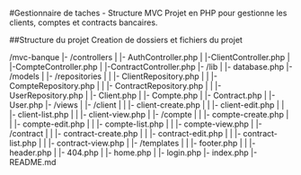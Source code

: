 #Gestionnaire de taches - Structure MVC
Projet en PHP pour gestionne les clients, comptes et contracts bancaires. 

##Structure du projet 
Creation de dossiers et fichiers du projet

/mvc-banque
|- /controllers
|  |- AuthController.php
|  |-ClientController.php
|  |-CompteController.php
|  |-ContractController.php
|- /lib
|  |- database.php
|- /models
|  |- /repositories
|  |  |- ClientRepository.php
|  |  |- CompteRepository.php
|  |  |- ContractRepository.php
|  |  |- UserRepository.php
|  |- Client.php
|  |- Compte.php
|  |- Contract.php
|  |- User.php
|- /views
|  |- /client
|  |  |- client-create.php
|  |  |- client-edit.php
|  |  |- client-list.php
|  |  |- client-view.php
|  |- /compte
|  |  |- compte-create.php
|  |  |- compte-edit.php
|  |  |- compte-list.php
|  |  |- compte-view.php
|  |- /contract
|  |  |- contract-create.php
|  |  |- contract-edit.php
|  |  |- contract-list.php
|  |  |- contract-view.php
|  |- /templates
|  |  |- footer.php
|  |  |- header.php
|  |- 404.php
|  |- home.php
|  |- login.php
|- index.php
|- README.md

